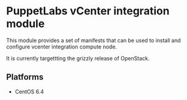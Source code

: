 # PuppetLabs vCenter integration module

This module provides a set of manifests that can be used to install and
configure vcenter integration compute node.

It is currently targettting the grizzly release of OpenStack.

## Platforms

* CentOS 6.4


